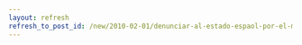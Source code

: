 ```yaml
---
layout: refresh
refresh_to_post_id: /new/2010-02-01/denunciar-al-estado-espaol-por-el-monopolio-de-las-entidades-de-gestin
---
```

